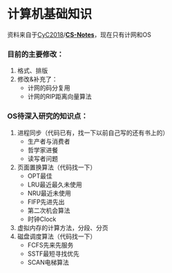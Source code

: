 # 计算机基础知识

资料来自于[CyC2018](https://github.com/CyC2018)/**[CS-Notes](https://github.com/CyC2018/CS-Notes)**，现在只有计网和OS

### 目前的主要修改：

1. 格式、排版
2. 修改&补充了：
   - 计网的码分复用
   - 计网的RIP距离向量算法



### OS待深入研究的知识点：

1. 进程同步（代码已有，找一下以前自己写的还有书上的）
   - 生产者与消费者
   - 哲学家进餐
   - 读写者问题
2. 页面置换算法（代码找一下）
   - OPT最佳
   - LRU最近最久未使用
   - NRU最近未使用
   - FIFP先进先出
   - 第二次机会算法
   - 时钟Clock
3. 虚拟内存的计算方法，分段、分页
4. 磁盘调度算法（代码找一下）
   - FCFS先来先服务
   - SSTF最短寻找优先
   - SCAN电梯算法

